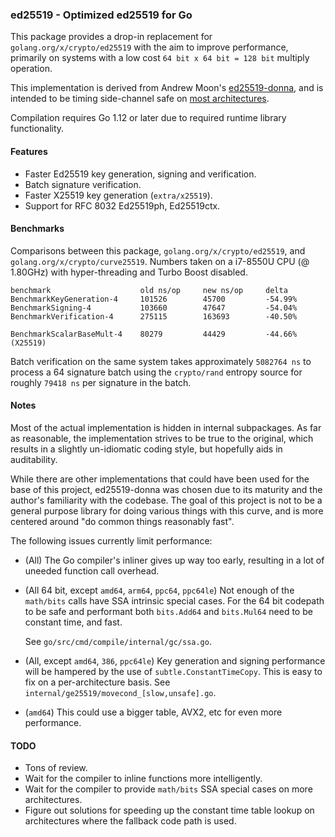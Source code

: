 ### ed25519 - Optimized ed25519 for Go

This package provides a drop-in replacement for `golang.org/x/crypto/ed25519`
with the aim to improve performance, primarily on systems with a low cost
`64 bit x 64 bit = 128 bit` multiply operation.

This implementation is derived from Andrew Moon's [ed25519-donna][1],
and is intended to be timing side-channel safe on [most architectures][2].

Compilation requires Go 1.12 or later due to required runtime library
functionality.

#### Features

 * Faster Ed25519 key generation, signing and verification.
 * Batch signature verification.
 * Faster X25519 key generation (`extra/x25519`).
 * Support for RFC 8032 Ed25519ph, Ed25519ctx.

#### Benchmarks

Comparisons between this package, `golang.org/x/crypto/ed25519`,
and `golang.org/x/crypto/curve25519`.  Numbers taken on a i7-8550U
CPU (@ 1.80GHz) with hyper-threading and Turbo Boost disabled.

```
benchmark                    old ns/op     new ns/op     delta
BenchmarkKeyGeneration-4     101526        45700         -54.99%
BenchmarkSigning-4           103660        47647         -54.04%
BenchmarkVerification-4      275115        163693        -40.50%

BenchmarkScalarBaseMult-4    80279         44429         -44.66%   (X25519)
```

Batch verification on the same system takes approximately `5082764 ns`
to process a 64 signature batch using the `crypto/rand` entropy source
for roughly `79418 ns` per signature in the batch.

#### Notes

Most of the actual implementation is hidden in internal subpackages.
As far as reasonable, the implementation strives to be true to the
original, which results in a slightly un-idiomatic coding style, but
hopefully aids in auditability.

While there are other implementations that could have been used for the
base of this project, ed25519-donna was chosen due to its maturity and
the author's familiarity with the codebase.  The goal of this project
is not to be a general purpose library for doing various things with
this curve, and is more centered around "do common things reasonably
fast".

The following issues currently limit performance:

 * (All) The Go compiler's inliner gives up way too early, resulting
   in a lot of uneeded function call overhead.

 * (All 64 bit, except `amd64`, `arm64`, `ppc64`, `ppc64le`) Not enough
   of the `math/bits` calls have SSA intrinsic special cases.  For the
   64 bit codepath to be safe and performant both `bits.Add64` and
   `bits.Mul64` need to be constant time, and fast.

   See `go/src/cmd/compile/internal/gc/ssa.go`.

 * (All, except `amd64`, `386`, `ppc64le`) Key generation and signing
   performance will be hampered by the use of `subtle.ConstantTimeCopy`.
   This is easy to fix on a per-architecture basis.  See
   `internal/ge25519/movecond_[slow,unsafe].go`.

 * (`amd64`) This could use a bigger table, AVX2, etc for even more
   performance.

#### TODO

 * Tons of review.
 * Wait for the compiler to inline functions more intelligently.
 * Wait for the compiler to provide `math/bits` SSA special cases on
   more architectures.
 * Figure out solutions for speeding up the constant time table lookup
   on architectures where the fallback code path is used.

[1]: https://github.com/floodyberry/ed25519-donna
[2]: https://bearssl.org/ctmul.html
